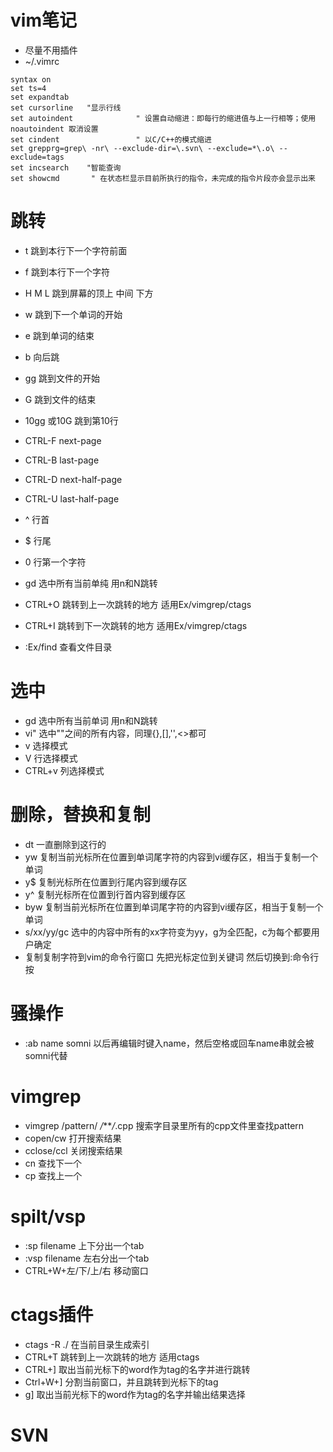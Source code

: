 # vim笔记
* 尽量不用插件
* ~/.vimrc
```
syntax on
set ts=4
set expandtab
set cursorline   "显示行线
set autoindent              " 设置自动缩进：即每行的缩进值与上一行相等；使用 noautoindent 取消设置
set cindent                 " 以C/C++的模式缩进
set grepprg=grep\ -nr\ --exclude-dir=\.svn\ --exclude=*\.o\ --exclude=tags
set incsearch    "智能查询
set showcmd       " 在状态栏显示目前所执行的指令，未完成的指令片段亦会显示出来
```

# 跳转
* t<char> 跳到本行下一个<char>字符前面
* f<char> 跳到本行下一个<char>字符
* H M L 跳到屏幕的顶上 中间 下方 

* w 跳到下一个单词的开始
* e 跳到单词的结束
* b 向后跳

* gg 跳到文件的开始 
* G 跳到文件的结束 
* 10gg 或10G 跳到第10行 
* CTRL-F next-page
* CTRL-B last-page
* CTRL-D next-half-page
* CTRL-U last-half-page
* ^ 行首 
* $ 行尾
* 0 行第一个字符
* gd 选中所有当前单纯 用n和N跳转
* CTRL+O 跳转到上一次跳转的地方 适用Ex/vimgrep/ctags
* CTRL+I 跳转到下一次跳转的地方 适用Ex/vimgrep/ctags
* :Ex/find 查看文件目录 

# 选中
* gd 选中所有当前单词 用n和N跳转
* vi" 选中""之间的所有内容，同理{},[],'',<>都可
* v 选择模式
* V 行选择模式
* CTRL+v 列选择模式

# 删除，替换和复制
* dt<char> 一直删除到这行的<char>
* yw 复制当前光标所在位置到单词尾字符的内容到vi缓存区，相当于复制一个单词
* y$ 复制光标所在位置到行尾内容到缓存区
* y^ 复制光标所在位置到行首内容到缓存区
* byw 复制当前光标所在位置到单词尾字符的内容到vi缓存区，相当于复制一个单词
* s/xx/yy/gc 选中的内容中所有的xx字符变为yy，g为全匹配，c为每个都要用户确定
* 复制复制字符到vim的命令行窗口 先把光标定位到关键词 然后切换到:命令行按<CTRL-R><CTRL-W>

# 骚操作
* :ab name somni 以后再编辑时键入name，然后空格或回车name串就会被somni代替

# vimgrep
* vimgrep /pattern/ */****/*.cpp 搜索字目录里所有的cpp文件里查找pattern
* copen/cw 打开搜索结果
* cclose/ccl 关闭搜索结果
* cn                              查找下一个
* cp                              查找上一个

# spilt/vsp
* :sp filename 上下分出一个tab
* :vsp filename 左右分出一个tab
* CTRL+W+左/下/上/右 移动窗口

# ctags插件
* ctags -R ./ 在当前目录生成索引
* CTRL+T 跳转到上一次跳转的地方 适用ctags
* CTRL+] 取出当前光标下的word作为tag的名字并进行跳转
* Ctrl+W+] 分割当前窗口，并且跳转到光标下的tag
* g] 取出当前光标下的word作为tag的名字并输出结果选择

# SVN
